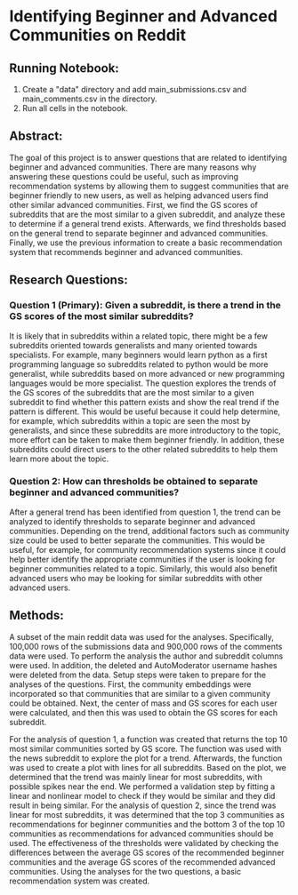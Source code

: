 # Identifying Beginner and Advanced Communities on Reddit

## Running Notebook:

1. Create a "data" directory and add main_submissions.csv and main_comments.csv in the directory.
2. Run all cells in the notebook.

## Abstract:

The goal of this project is to answer questions that are related to identifying beginner and advanced communities. There are many reasons why answering these questions could be useful, such as improving recommendation systems by allowing them to suggest communities that are beginner friendly to new users, as well as helping advanced users find other similar advanced communities. First, we find the GS scores of subreddits that are the most similar to a given subreddit, and analyze these to determine if a general trend exists. Afterwards, we find thresholds based on the general trend to separate beginner and advanced communities. Finally, we use the previous information to create a basic recommendation system that recommends beginner and advanced communities.

## Research Questions:

### Question 1 (Primary): Given a subreddit, is there a trend in the GS scores of the most similar subreddits?

It is likely that in subreddits within a related topic, there might be a few subreddits oriented towards generalists and many oriented towards specialists. For example, many beginners would learn python as a first programming language so subreddits related to python would be more generalist, while subreddits based on more advanced or new programming languages would be more specialist. The question explores the trends of the GS scores of the subreddits that are the most similar to a given subreddit to find whether this pattern exists and show the real trend if the pattern is different. This would be useful because it could help determine, for example, which subreddits within a topic are seen the most by generalists, and since these subreddits are more introductory to the topic, more effort can be taken to make them beginner friendly. In addition, these subreddits could direct users to the other related subreddits to help them learn more about the topic.

### Question 2: How can thresholds be obtained to separate beginner and advanced communities?

After a general trend has been identified from question 1, the trend can be analyzed to identify thresholds to separate beginner and advanced communities. Depending on the trend, additional factors such as community size could be used to better separate the communities. This would be useful, for example, for community recommendation systems since it could help better identify the appropriate communities if the user is looking for beginner communities related to a topic. Similarly, this would also benefit advanced users who may be looking for similar subreddits with other advanced users.

## Methods:

A subset of the main reddit data was used for the analyses. Specifically, 100,000 rows of the submissions data and 900,000 rows of the comments data were used. To perform the analysis the author and subreddit columns were used. In addition, the deleted and AutoModerator username hashes were deleted from the data. Setup steps were taken to prepare for the analyses of the questions. First, the community embeddings were incorporated so that communities that are similar to a given community could be obtained. Next, the center of mass and GS scores for each user were calculated, and then this was used to obtain the GS scores for each subreddit.

For the analysis of question 1, a function was created that returns the top 10 most similar communities sorted by GS score. The function was used with the news subreddit to explore the plot for a trend. Afterwards, the function was used to create a plot with lines for all subreddits. Based on the plot, we determined that the trend was mainly linear for most subreddits, with possible spikes near the end. We performed a validation step by fitting a linear and nonlinear model to check if they would be similar and they did result in being similar. For the analysis of question 2, since the trend was linear for most subreddits, it was determined that the top 3 communities as recommendations for beginner communities and the bottom 3 of the top 10 communities as recommendations for advanced communities should be used. The effectiveness of the thresholds were validated by checking the differences between the average GS scores of the recommended beginner communities and the average GS scores of the recommended advanced communities. Using the analyses for the two questions, a basic recommendation system was created.

